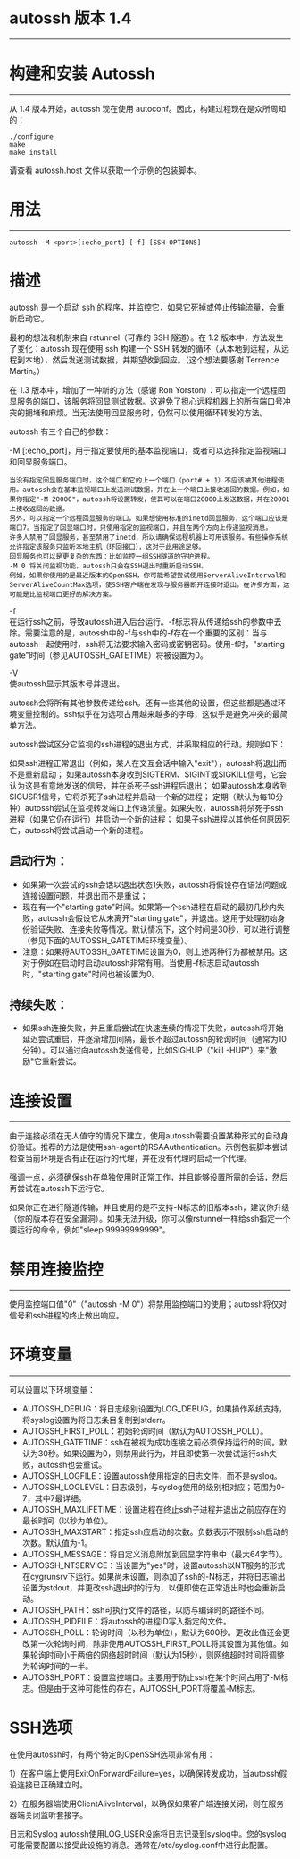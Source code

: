 # autossh 版本 1.4
-------------------

# 构建和安装 Autossh
--------------------

从 1.4 版本开始，autossh 现在使用 autoconf。因此，构建过程现在是众所周知的：

	./configure
	make
	make install

请查看 autossh.host 文件以获取一个示例的包装脚本。

# 用法
-----
	autossh -M <port>[:echo_port] [-f] [SSH OPTIONS]
  
# 描述
autossh 是一个启动 ssh 的程序，并监控它，如果它死掉或停止传输流量，会重新启动它。

最初的想法和机制来自 rstunnel（可靠的 SSH 隧道）。在 1.2 版本中，方法发生了变化：autossh 现在使用 ssh 构建一个 SSH 转发的循环（从本地到远程，从远程到本地），然后发送测试数据，并期望收到回应。（这个想法要感谢 Terrence Martin。）

在 1.3 版本中，增加了一种新的方法（感谢 Ron Yorston）：可以指定一个远程回显服务的端口，该服务将回显测试数据。这避免了担心远程机器上的所有端口号冲突的拥堵和麻烦。当无法使用回显服务时，仍然可以使用循环转发的方法。

autossh 有三个自己的参数：

 -M <port>[:echo_port]，用于指定要使用的基本监视端口，或者可以选择指定监视端口和回显服务端口。
  
	当没有指定回显服务端口时，这个端口和它的上一个端口（port# + 1）不应该被其他进程使用。autossh会在基本监视端口上发送测试数据，并在上一个端口上接收返回的数据。例如，如果你指定"-M 20000"，autossh将设置转发，使其可以在端口20000上发送数据，并在20001上接收返回的数据。
	另外，可以指定一个远程回显服务的端口。如果想使用标准的inetd回显服务，这个端口应该是端口7。当指定了回显端口时，只使用指定的监视端口，并且在两个方向上传递监视消息。
	许多人禁用了回显服务，甚至禁用了inetd，所以请确保远程机器上可用该服务。有些操作系统允许指定该服务只监听本地主机（环回接口），这对于此用途足够。
	回显服务也可以是更复杂的东西：比如监控一组SSH隧道的守护进程。
	-M 0 将关闭监视功能，autossh只会在SSH退出时重新启动SSH。
	例如，如果你使用的是最近版本的OpenSSH，你可能希望尝试使用ServerAliveInterval和ServerAliveCountMax选项，使SSH客户端在发现与服务器断开连接时退出。在许多方面，这可能是比监视端口更好的解决方案。

 -f     
  在运行ssh之前，导致autossh进入后台运行。-f标志将从传递给ssh的参数中去除。需要注意的是，autossh中的-f与ssh中的-f存在一个重要的区别：当与autossh一起使用时，ssh将无法要求输入密码或密钥密码。使用-f时，"starting gate"时间（参见AUTOSSH_GATETIME）将被设置为0。

 -V     
  使autossh显示其版本号并退出。
  
autossh会将所有其他参数传递给ssh。还有一些其他的设置，但这些都是通过环境变量控制的。ssh似乎在为选项占用越来越多的字母，这似乎是避免冲突的最简单方法。

autossh尝试区分它监视的ssh进程的退出方式，并采取相应的行动。规则如下：

如果ssh进程正常退出（例如，某人在交互会话中输入"exit"），autossh将退出而不是重新启动；
如果autossh本身收到SIGTERM、SIGINT或SIGKILL信号，它会认为这是有意地发送的信号，并在杀死子ssh进程后退出；
如果autossh本身收到SIGUSR1信号，它将杀死子ssh进程并启动一个新的进程；
定期（默认为每10分钟）autossh尝试在监视转发端口上传递流量。如果失败，autossh将杀死子ssh进程（如果它仍在运行）并启动一个新的进程；
如果子ssh进程以其他任何原因死亡，autossh将尝试启动一个新的进程。
  
## 启动行为：

   - 如果第一次尝试的ssh会话以退出状态1失败，autossh将假设存在语法问题或连接设置问题，并退出而不是重试；
   - 现在有一个"starting gate"时间。如果第一个ssh进程在启动的最初几秒内失败，autossh会假设它从未离开"starting gate"，并退出。这用于处理初始身份验证失败、连接失败等情况。默认情况下，这个时间是30秒，可以进行调整（参见下面的AUTOSSH_GATETIME环境变量）。
   - 注意：如果将AUTOSSH_GATETIME设置为0，则上述两种行为都被禁用。这对于例如在启动时启动autossh非常有用。当使用-f标志启动autossh时，"starting gate"时间也被设置为0。

## 持续失败：

   - 如果ssh连接失败，并且重启尝试在快速连续的情况下失败，autossh将开始延迟尝试重启，并逐渐增加间隔，最长不超过autossh的轮询时间（通常为10分钟）。可以通过向autossh发送信号，比如SIGHUP（"kill -HUP"）来"激励"它重新尝试。

# 连接设置
-----------

由于连接必须在无人值守的情况下建立，使用autossh需要设置某种形式的自动身份验证。推荐的方法是使用ssh-agent的RSAAuthentication。示例包装脚本尝试检查当前环境是否有正在运行的代理，并在没有代理时启动一个代理。

强调一点，必须确保ssh在单独使用时正常工作，并且能够设置所需的会话，然后再尝试在autossh下运行它。

如果你正在进行隧道传输，并且使用的是不支持-N标志的旧版本ssh，建议你升级（你的版本存在安全漏洞）。如果无法升级，你可以像rstunnel一样给ssh指定一个要运行的命令，例如"sleep 99999999999"。

# 禁用连接监控
-----------------

使用监控端口值"0"（"autossh -M 0"）将禁用监控端口的使用；autossh将仅对信号和ssh进程的终止做出响应。
  
# 环境变量
------------

可以设置以下环境变量：

- AUTOSSH_DEBUG：将日志级别设置为LOG_DEBUG，如果操作系统支持，将syslog设置为将日志条目复制到stderr。
- AUTOSSH_FIRST_POLL：初始轮询时间（默认为AUTOSSH_POLL）。
- AUTOSSH_GATETIME：ssh在被视为成功连接之前必须保持运行的时间。默认为30秒。如果设置为0，则禁用此行为，并且即使第一次尝试运行ssh失败，autossh也会重试。
- AUTOSSH_LOGFILE：设置autossh使用指定的日志文件，而不是syslog。
- AUTOSSH_LOGLEVEL：日志级别，与syslog使用的级别相对应；范围为0-7，其中7最详细。
- AUTOSSH_MAXLIFETIME：设置进程在终止ssh子进程并退出之前应存在的最长时间（以秒为单位）。
- AUTOSSH_MAXSTART：指定ssh应启动的次数。负数表示不限制ssh启动的次数。默认值为-1。
- AUTOSSH_MESSAGE：将自定义消息附加到回显字符串中（最大64字节）。
- AUTOSSH_NTSERVICE：当设置为"yes"时，设置autossh以NT服务的形式在cygrunsrv下运行。如果尚未设置，则添加了ssh的-N标志，并将日志输出设置为stdout，并更改ssh退出时的行为，以便即使在正常退出时也会重新启动。
- AUTOSSH_PATH：ssh可执行文件的路径，以防与编译时的路径不同。
- AUTOSSH_PIDFILE：将autossh的进程ID写入指定的文件。
- AUTOSSH_POLL：轮询时间（以秒为单位），默认为600秒。更改此值还会更改第一次轮询时间，除非使用AUTOSSH_FIRST_POLL将其设置为其他值。如果轮询时间小于两倍的网络超时时间（默认为15秒），则网络超时时间将调整为轮询时间的一半。
- AUTOSSH_PORT：设置监控端口。主要用于防止ssh在某个时间占用了-M标志。但是由于这种可能性的存在，AUTOSSH_PORT将覆盖-M标志。 
  
# SSH选项
在使用autossh时，有两个特定的OpenSSH选项非常有用：

1）在客户端上使用ExitOnForwardFailure=yes，以确保转发成功，当autossh假设连接已正确建立时。

2）在服务器端使用ClientAliveInterval，以确保如果客户端连接关闭，则在服务器端关闭监听套接字。

日志和Syslog
autossh使用LOG_USER设施将日志记录到syslog中。您的syslog可能需要配置以接受此设施的消息。通常在/etc/syslog.conf中进行此配置。
